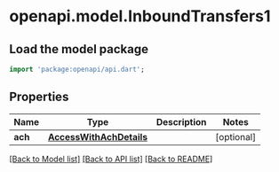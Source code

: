 # openapi.model.InboundTransfers1

## Load the model package
```dart
import 'package:openapi/api.dart';
```

## Properties
Name | Type | Description | Notes
------------ | ------------- | ------------- | -------------
**ach** | [**AccessWithAchDetails**](AccessWithAchDetails.md) |  | [optional] 

[[Back to Model list]](../README.md#documentation-for-models) [[Back to API list]](../README.md#documentation-for-api-endpoints) [[Back to README]](../README.md)


